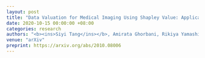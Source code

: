 ```yaml
---
layout: post
title: "Data Valuation for Medical Imaging Using Shapley Value: Application on A Large-scale Chest X-ray Dataset" 
date: 2020-10-15 00:00:00 +08:00
categories: research
authors: "<b><ins>Siyi Tang</ins></b>, Amirata Ghorbani, Rikiya Yamashita, Sameer Rehman, Jared A Dunnmon, James Zou, Daniel L Rubin"
venue: "arXiv"
preprint: https://arxiv.org/abs/2010.08006
---
```

